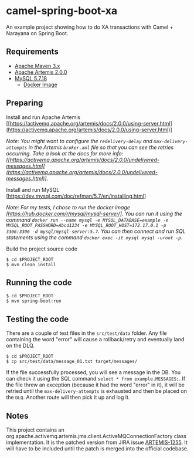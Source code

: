 # camel-spring-boot-xa

An example project showing how to do XA transactions with Camel + Narayana on Spring Boot.

## Requirements

- [Apache Maven 3.x](http://maven.apache.org)
- [Apache Artemis 2.0.0](https://activemq.apache.org/artemis/)
- [MySQL 5.7.18](https://www.mysql.com/oem/)
  - [Docker Image](https://hub.docker.com/r/mysql/mysql-server/)

## Preparing

Install and run Apache Artemis [[https://activemq.apache.org/artemis/docs/2.0.0/using-server.html](https://activemq.apache.org/artemis/docs/2.0.0/using-server.html)]

_Note: You might want to configure the `redelivery-delay` and `max-delivery-attempts` in the Artemis `broker.xml` file so that you can see the retries occurring. Take a look at the docs for more info: [[https://activemq.apache.org/artemis/docs/2.0.0/undelivered-messages.html](https://activemq.apache.org/artemis/docs/2.0.0/undelivered-messages.html)]._

Install and run MySQL [https://dev.mysql.com/doc/refman/5.7/en/installing.html]

_Note: For my tests, I chose to run the docker image [https://hub.docker.com/r/mysql/mysql-server/]. You can run it using the command `docker run --name mysql -e MYSQL_DATABASE=example -e MYSQL_ROOT_PASSWORD=Abcd1234 -e MYSQL_ROOT_HOST=172.17.0.1 -p 3306:3306 -d mysql/mysql-server:5.7`. You can then connect and run SQL statements using the command `docker exec -it mysql mysql -uroot -p`._

Build the project source code

```
$ cd $PROJECT_ROOT
$ mvn clean install
```

## Running the code

```
$ cd $PROJECT_ROOT
$ mvn spring-boot:run
```

## Testing the code

There are a couple of test files in the `src/test/data` folder. Any file containing the word "error" will cause a rollback/retry and eventually land on the DLQ.

```
$ cd $PROJECT_ROOT
$ cp src/test/data/message_01.txt target/messages/
```

If the file successfully processed, you will see a message in the DB. You can check it using the SQL command `select * from example.MESSAGES;`. If the file threw an exception (because it had the word "error" in it), it will be retried until the `max-delivery-attempts` is exhausted and then be placed on the `DLQ`. Another route will then pick it up and log it.

## Notes

This project contains an org.apache.activemq.artemis.jms.client.ActiveMQConnectionFactory class implementation. It is the patched version from JIRA issue [ARTEMIS-1255](https://issues.apache.org/jira/browse/ARTEMIS-1255). It will have to be included until the patch is merged into the official codebase.